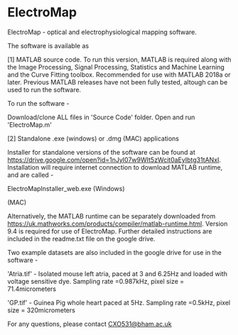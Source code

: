 # ElectroMap

ElectroMap - optical and electrophysiological mapping software.

The software is available as 

[1] MATLAB source code. To run this version, MATLAB is required along with the Image Processing, Signal Processing, Statistics and Machine Learning and the Curve Fitting toolbox. Recommended for use with MATLAB 2018a or later. Previous MATLAB releases have not been fully tested, altough can be used to run the software. 

To run the software -

Download/clone ALL files in 'Source Code' folder.
Open and run 'ElectroMap.m'

[2] Standalone .exe (windows) or .dmg (MAC) applications

Installer for standalone versions of the software can be found at https://drive.google.com/open?id=1nJyI07w9WIt5zWcit0aEyIbtg31tANxI. Installation will require internet connection to download MATLAB runtime, and are called -

ElectroMapInstaller_web.exe (Windows)

(MAC)

Alternatively, the MATLAB runtime can be separately downloaded from https://uk.mathworks.com/products/compiler/matlab-runtime.html. Version 9.4 is required for use of ElectroMap. Further detailed instructions are included in the readme.txt file on the google drive.

Two example datasets are also included in the google drive for use in the software - 

'Atria.tif' - Isolated mouse left atria, paced at 3 and 6.25Hz and loaded with voltage sensitive dye. Sampling rate =0.987kHz, pixel size = 71.4micrometers

'GP.tif' - Guinea Pig whole heart paced at 5Hz. Sampling rate =0.5kHz, pixel size = 320micrometers

For any questions, please contact CXO531@bham.ac.uk
